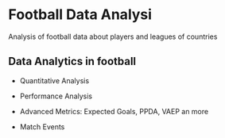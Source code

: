 # Football Data Analysi
Analysis of football data about players and leagues of countries



## Data Analytics in football

- Quantitative Analysis

- Performance Analysis

- Advanced Metrics: Expected Goals, PPDA, VAEP an more

- Match Events 
